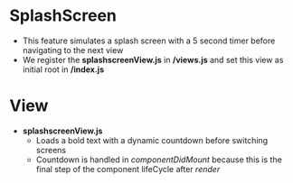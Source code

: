 # SplashScreen
- This feature simulates a splash screen with a 5 second timer before navigating to the next view
- We register the **splashscreenView.js** in **/views.js** and set this view as initial root in **/index.js**

# View
- **splashscreenView.js**
  - Loads a bold text with a dynamic countdown before switching screens
  - Countdown is handled in *componentDidMount* because this is the final step of the component lifeCycle after *render*